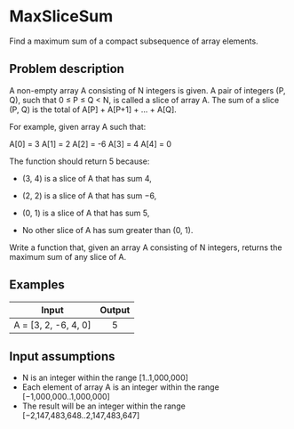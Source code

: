 # MaxSliceSum

Find a maximum sum of a compact subsequence of array elements.

## Problem description

A non-empty array A consisting of N integers is given. A pair of integers (P, Q), such that 0 ≤ P ≤ Q < N, is called a slice of array A. 
The sum of a slice (P, Q) is the total of A[P] + A[P+1] + ... + A[Q].

For example, given array A such that:

A[0] = 3  A[1] = 2  A[2] = -6 A[3] = 4  A[4] = 0

The function should return 5 because:

* (3, 4) is a slice of A that has sum 4,
* (2, 2) is a slice of A that has sum −6,
* (0, 1) is a slice of A that has sum 5,

* No other slice of A has sum greater than (0, 1).

Write a function that, given an array A consisting of N integers, returns the maximum sum of any slice of A.

## Examples

| Input                | Output |
|----------------------|:------:|
| A = [3, 2, -6, 4, 0] |   5    |

## Input assumptions

* N is an integer within the range [1..1,000,000]
* Each element of array A is an integer within the range [−1,000,000..1,000,000]
* The result will be an integer within the range [−2,147,483,648..2,147,483,647]


